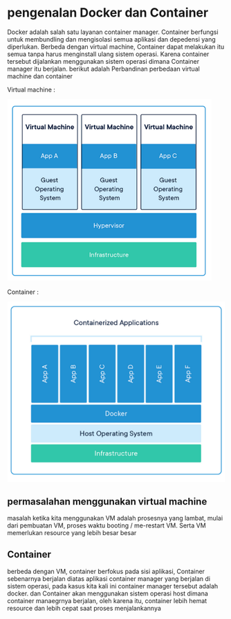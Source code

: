 # pengenalan Docker dan Container

Docker adalah salah satu layanan container manager. Container berfungsi untuk membundling dan mengisolasi semua aplikasi dan depedensi yang diperlukan. Berbeda dengan virtual machine, Container dapat melakukan itu semua tanpa harus menginstall ulang sistem operasi. Karena container tersebut dijalankan menggunakan sistem operasi dimana Container manager itu berjalan.
berikut adalah Perbandinan perbedaan virtual machine dan container

Virtual machine : 

![Untitled](pengenalan%20Docker%20dan%20Container%20ad40f7337f9b48a4b04fc6c3d238b81f/Untitled.png)

Container :

![Untitled](pengenalan%20Docker%20dan%20Container%20ad40f7337f9b48a4b04fc6c3d238b81f/Untitled%201.png)

## permasalahan menggunakan virtual machine

masalah ketika kita menggunakan VM adalah prosesnya yang lambat, mulai dari pembuatan VM, proses waktu booting / me-restart VM. Serta VM memerlukan resource yang lebih besar besar

## Container

berbeda dengan VM, container berfokus pada sisi aplikasi, Container sebenarnya berjalan diatas aplikasi container manager yang berjalan di sistem operasi, pada kasus kita kali ini container manager tersebut adalah docker. dan Container akan menggunakan sistem operasi host dimana container manaegrnya berjalan, oleh karena itu, container lebih hemat resource dan lebih cepat saat proses menjalankannya